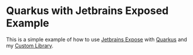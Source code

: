 # Quarkus with Jetbrains Exposed Example

This is a simple example of how to use [Jetbrains Expose](https://www.jetbrains.com/exposed/)
with [Quarkus](https://quarkus.io/) and my [Custom Library](https://github.com/ReaperMaga/library).

